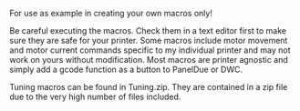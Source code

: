 For use as example in creating your own macros only!

Be careful executing the macros. Check them in a text editor first to make sure they are safe for your printer. Some macros include motor movement and motor current commands specific to my individual printer and may not work on yours without modification. Most macros are printer agnostic and simply add a gcode function as a button to PanelDue or DWC.

Tuning macros can be found in Tuning.zip. They are contained in a zip file due to the very high number of files included.
